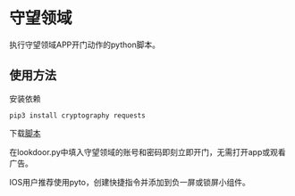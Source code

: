 # 守望领域

执行守望领域APP开门动作的python脚本。

## 使用方法

安装依赖
```
pip3 install cryptography requests
```
下载[脚本](lookdoor.py)

在lookdoor.py中填入守望领域的账号和密码即刻立即开门，无需打开app或观看广告。

IOS用户推荐使用pyto，创建快捷指令并添加到负一屏或锁屏小组件。
